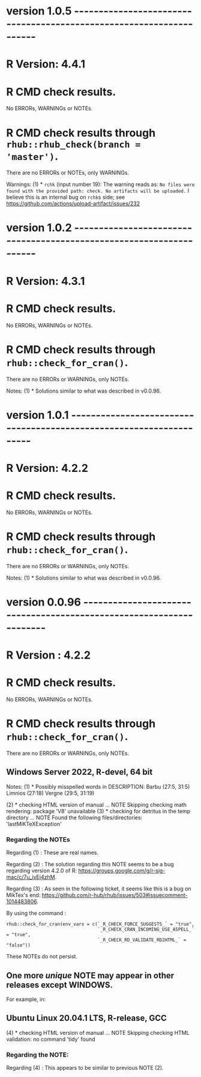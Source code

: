 # version 1.0.5 --------------------------------------------------------------------

# R Version: 4.4.1

# R CMD check results.

No ERRORs, WARNINGs or NOTEs.


# R CMD check results through `rhub::rhub_check(branch = 'master')`.

There are no ERRORs or NOTEs, only WARNINGs.
   
   Warnings:
   (1) * `rchk` (input number 19):
      The warning reads as:
      `No files were found with the provided path: check. No artifacts will be uploaded.`
      I believe this is an internal bug on `rchk`s side;
      see <https://github.com/actions/upload-artifact/issues/232>


# version 1.0.2 --------------------------------------------------------------------

# R Version: 4.3.1

# R CMD check results.

No ERRORs, WARNINGs or NOTEs.


# R CMD check results through `rhub::check_for_cran()`.

There are no ERRORs or WARNINGs, only NOTEs.

   Notes:
   (1) * Solutions similar to what was described in v0.0.96.



# version 1.0.1 --------------------------------------------------------------------

# R Version: 4.2.2

# R CMD check results.

No ERRORs, WARNINGs or NOTEs.


# R CMD check results through `rhub::check_for_cran()`.

There are no ERRORs or WARNINGs, only NOTEs.

   Notes:
   (1) * Solutions similar to what was described in v0.0.96.


# version 0.0.96 --------------------------------------------------------------------

# R Version : 4.2.2

# R CMD check results.

No ERRORs, WARNINGs or NOTEs.


# R CMD check results through `rhub::check_for_cran()`.

There are no ERRORs or WARNINGs, only NOTEs.



## Windows Server 2022, R-devel, 64 bit

   Notes:
   (1) * Possibly misspelled words in DESCRIPTION:
           Barbu (27:5, 31:5)
           Limnios (27:18)
           Vergne (29:5, 31:19)
   
   (2) * checking HTML version of manual ... NOTE
            Skipping checking math rendering: package 'V8' unavailable
   (3) * checking for detritus in the temp directory ... NOTE
          Found the following files/directories:
            'lastMiKTeXException'

### Regarding the NOTEs
   Regarding (1) : These are real names.
   
   Regarding (2) : The solution regarding this NOTE seems to be a bug regarding 
   version 4.2.0 of R: <https://groups.google.com/g/r-sig-mac/c/7u_ivEj4zhM>.
   
   Regarding (3) : As seen in the following ticket, it seems like this is a bug 
   on MikTex's end:
   <https://github.com/r-hub/rhub/issues/503#issuecomment-1014483806>.


   By using the command :
   
   ```
   rhub::check_for_cran(env_vars = c(`_R_CHECK_FORCE_SUGGESTS_` = "true", 
                                     `_R_CHECK_CRAN_INCOMING_USE_ASPELL_` = "true", 
                                     `_R_CHECK_RD_VALIDATE_RD2HTML_` = "false"))
   ```

   These NOTEs do not persist.



## One more _unique_ NOTE may appear in other releases except WINDOWS.

   For example, in:
   
## Ubuntu Linux 20.04.1 LTS, R-release, GCC
   
   
   (4) * checking HTML version of manual ... NOTE
            Skipping checking HTML validation: no command 'tidy' found


### Regarding the NOTE:

   Regarding (4) : This appears to be similar to previous NOTE (2).



